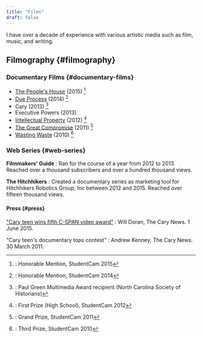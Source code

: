 ```yaml
---
title: "Films"
draft: false
---
```


I have over a decade of experience with various artistic media such as
film, music, and writing.


## Filmography {#filmography}


### Documentary Films {#documentary-films}

-   [The People's House](http://www.viddler.com/v/6805fb13) (2015)
    [^fn:1]
-   [Due Process](http://www.viddler.com/v/3e83e938) (2014)&nbsp;[^fn:2]
-   Cary (2013)&nbsp;[^fn:3]
-   Executive Powers (2013)
-   [Intellectual Property](https://www.youtube.com/watch?v=c%5FSvgFo71x0) (2012)&nbsp;[^fn:4]
-   [The Great Compromise](https://www.c-span.org/video/?298275-27/the-great-compromise)
    (2011)&nbsp;[^fn:5]
-   [Wasting  Waste](https://www.c-span.org/video/?292400-17/wasting-waste)
    (2010)&nbsp;[^fn:6]


### Web Series {#web-series}

**Filmmakers' Guide**
: Ran for the course of a year from 2012 to 2013. Reached over a thousand subscribers and over a hundred thousand views.

**The Hitchhikers**
: Created a documentary series as marketing tool for Hitchhikers
    Robotics Group, Inc between 2012 and 2015.  Reached over fifteen
    thousand views.


#### Press {#press}

["Cary teen wins fifth C-SPAN video award"](https://www.newsobserver.com/news/local/community/cary-news/article22811496.html)
: Will Doran, The Cary News. 1 June 2015.

"Cary teen's documentary tops contest"
: Andrew Kenney, The Cary News. 30 March 2011.

[^fn:1]: : Honorable Mention, StudentCam 2015
[^fn:2]: : Honorable Mention, StudentCam 2014
[^fn:3]: : Paul Green Multimedia Award recipient (North Carolina Society of Historians)
[^fn:4]: : First Prize (High School), StudentCam 2012
[^fn:5]: : Grand Prize, StudentCam 2011
[^fn:6]: : Third Prize, StudentCam 2010
